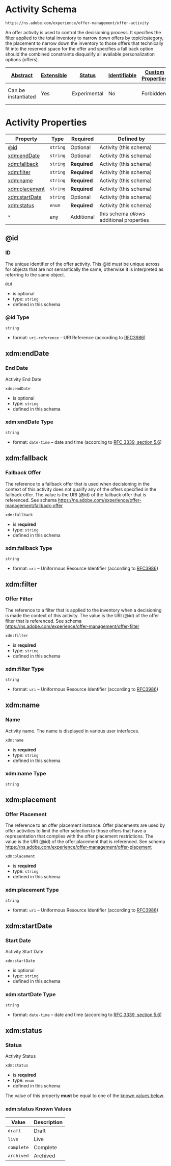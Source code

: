 
# Activity Schema

```
https://ns.adobe.com/experience/offer-management/offer-activity
```

An offer activity is used to control the decisioning process. It specifies the filter applied to the total inventory to narrow down offers by topic/category, the placement to narrow down the inventory to those offers that technically fit into the reserved space for the offer and specifies a fall back option should the combined constraints disqualify all available personalization options (offers).

| [Abstract](../../../../abstract.md) | [Extensible](../../../../extensions.md) | [Status](../../../../status.md) | [Identifiable](../../../../id.md) | [Custom Properties](../../../../extensions.md) | [Additional Properties](../../../../extensions.md) | Defined In |
|-------------------------------------|-----------------------------------------|---------------------------------|-----------------------------------|------------------------------------------------|----------------------------------------------------|------------|
| Can be instantiated | Yes | Experimental | No | Forbidden | Permitted | [adobe/experience/offer-management/offer-activity.schema.json](adobe/experience/offer-management/offer-activity.schema.json) |

# Activity Properties

| Property | Type | Required | Defined by |
|----------|------|----------|------------|
| [@id](#id) | `string` | Optional | Activity (this schema) |
| [xdm:endDate](#xdmenddate) | `string` | Optional | Activity (this schema) |
| [xdm:fallback](#xdmfallback) | `string` | **Required** | Activity (this schema) |
| [xdm:filter](#xdmfilter) | `string` | **Required** | Activity (this schema) |
| [xdm:name](#xdmname) | `string` | **Required** | Activity (this schema) |
| [xdm:placement](#xdmplacement) | `string` | **Required** | Activity (this schema) |
| [xdm:startDate](#xdmstartdate) | `string` | Optional | Activity (this schema) |
| [xdm:status](#xdmstatus) | `enum` | **Required** | Activity (this schema) |
| `*` | any | Additional | this schema *allows* additional properties |

## @id
### ID

The unique identifier of the offer activity. This @id must be unique across for objects that are not semantically the same, otherwise it is interpreted as referring to the same object. 

`@id`
* is optional
* type: `string`
* defined in this schema

### @id Type


`string`
* format: `uri-reference` – URI Reference (according to [RFC3986](https://tools.ietf.org/html/rfc3986))






## xdm:endDate
### End Date

Activity End Date

`xdm:endDate`
* is optional
* type: `string`
* defined in this schema

### xdm:endDate Type


`string`
* format: `date-time` – date and time (according to [RFC 3339, section 5.6](http://tools.ietf.org/html/rfc3339))






## xdm:fallback
### Fallback Offer

The reference to a fallback offer that is used when decisioning in the context of this activity does not qualify any of the offers specified in the fallback offer. The value is the URI (@id) of the fallback offer that is referenced.  See schema https://ns.adobe.com/experience/offer-management/fallback-offer

`xdm:fallback`
* is **required**
* type: `string`
* defined in this schema

### xdm:fallback Type


`string`
* format: `uri` – Uniformous Resource Identifier (according to [RFC3986](http://tools.ietf.org/html/rfc3986))






## xdm:filter
### Offer Filter

The reference to a filter that is applied to the inventory when a decisioning is made the context of this activity. The value is the URI (@id) of the offer filter that is referenced. See schema https://ns.adobe.com/experience/offer-management/offer-filter

`xdm:filter`
* is **required**
* type: `string`
* defined in this schema

### xdm:filter Type


`string`
* format: `uri` – Uniformous Resource Identifier (according to [RFC3986](http://tools.ietf.org/html/rfc3986))






## xdm:name
### Name

Activity name. The name is displayed in various user interfaces.

`xdm:name`
* is **required**
* type: `string`
* defined in this schema

### xdm:name Type


`string`






## xdm:placement
### Offer Placement

The reference to an offer placement instance. Offer placements are used by offer activities to limit the offer selection to those offers that have a representation that complies with the offer placement restrictions. The value is the URI (@id) of the offer placement that is referenced. See schema https://ns.adobe.com/experience/offer-management/offer-placement

`xdm:placement`
* is **required**
* type: `string`
* defined in this schema

### xdm:placement Type


`string`
* format: `uri` – Uniformous Resource Identifier (according to [RFC3986](http://tools.ietf.org/html/rfc3986))






## xdm:startDate
### Start Date

Activity Start Date

`xdm:startDate`
* is optional
* type: `string`
* defined in this schema

### xdm:startDate Type


`string`
* format: `date-time` – date and time (according to [RFC 3339, section 5.6](http://tools.ietf.org/html/rfc3339))






## xdm:status
### Status

Activity Status

`xdm:status`
* is **required**
* type: `enum`
* defined in this schema

The value of this property **must** be equal to one of the [known values below](#xdmstatus-known-values).

### xdm:status Known Values
| Value | Description |
|-------|-------------|
| `draft` | Draft |
| `live` | Live |
| `complete` | Complete |
| `archived` | Archived |



